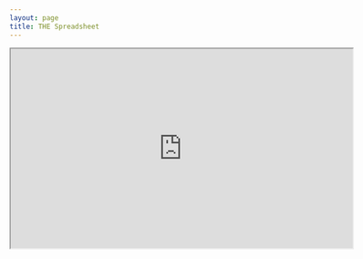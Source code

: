 ```yaml
---
layout: page
title: THE Spreadsheet
---
```

<iframe src="https://docs.google.com/spreadsheets/d/e/2PACX-1vR4sO6ED4rha92bKLDoIL-NhjLWGAvbDK4jEZFNRo7BBx1zHmERwvIQ55aKZGKcUU7IiWKZpQPXO8eR/pubhtml?widget=true&amp;headers=false" width="600" height="350"></iframe>
